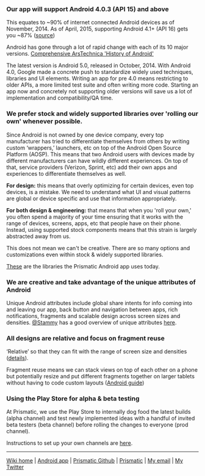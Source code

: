 ### Our app will support Android 4.0.3 (API 15) and above
This equates to ~90% of internet connected Android devices as of November, 2014.  As of April, 2015, supporting Android 4.1+ (API 16) gets you ~87% ([source](https://developer.android.com/about/dashboards/index.html))

Android has gone through a lot of rapid change with each of its 10 major versions. [Comprehensive ArsTechnica 'History of Android'](http://arstechnica.com/gadgets/2014/06/building-android-a-40000-word-history-of-googles-mobile-os/)

The latest version is Android 5.0, released in October, 2014.  With Android 4.0, Google made a concrete push to standardize widely used techniques, libraries and UI elements.  Writing an app for pre 4.0 means restricting to older APIs, a more limited test suite and often writing more code.  Starting an app now and concretely not supporting older versions will save us a lot of implementation and compatibility/QA time.

### We prefer stock and widely supported libraries over 'rolling our own' whenever possible.
Since Android is not owned by one device company, every top manufacturer has tried to differentiate themselves from others by writing custom ‘wrappers,’ launchers, etc on top of the Android Open Source Platform (AOSP).  This means that two Android users with devices made by different manufacturers can have wildly different experiences.  On top of that, service providers (Verizon, Sprint, etc) add their own apps and experiences to differentiate themselves as well.

**For design:** this means that overly optimizing for certain devices, even top devices, is a mistake.  We need to understand what UI and visual patterns are global or device specific and use that information appropriately.

**For both design & engineering:** that means that when you 'roll your own,' you often spend a majority of your time ensuring that it works with the range of devices, screens, apps, etc that people have on their phone.  Instead, using supported stock components means that this strain is largely abstracted away from us.  

This does not mean we can't be creative.  There are so many options and customizations even within stock & widely supported libraries.

[These](Libraries.md) are the libraries the Prismatic Android app uses today.

### We are creative and take advantage of the unique attributes of Android
Unique Android attributes include global share intents for info coming into and leaving our app, back button and navigation between apps, rich notifications, fragments and scalable design across screen sizes and densities. [@Stammy](http://twitter.com/stammy) has a good overview of unique attributes [here](http://paulstamatiou.com/android-is-better/).

### All designs are relative and focus on fragment reuse
‘Relative’ so that they can fit with the range of screen size and densities ([details](http://developer.android.com/guide/practices/screens_support.html)).

Fragment reuse means we can stack views on top of each other on a phone but potentially resize and put different fragments together on larger tablets without having to code custom layouts ([Android guide](http://developer.android.com/training/basics/fragments/index.html))

### Using the Play Store for alpha & beta testing
At Prismatic, we use the Play Store to internally dog food the latest builds (alpha channel) and test newly implemented ideas with a handful of invited beta testers (beta channel) before rolling the changes to everyone (prod channel).

Instructions to set up your own channels are [here](PlayStoreAlpha&BetaChannel).

---
[Wiki home](https://github.com/nstevens/androidguide/) | [Android app](http://play.google.com/store/apps/details?id=com.Prismatic.android) | [Prismatic Github](http://github.com/Prismatic) | [Prismatic](http://getprismatic.com) | [My email](mailto:nick@getprismatic.com) | [My Twitter](http://twitter.com/njs)
